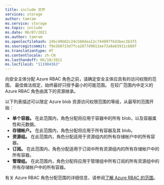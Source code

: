 ```yaml
---
title: include 文件
services: storage
author: tamram
ms.service: storage
ms.topic: include
ms.date: 06/07/2021
ms.author: tamram
ms.openlocfilehash: 24bc49b82c24c560dea12c744097f643bec2b3f5
ms.sourcegitcommit: f9e368733d7fca2877d9013ae73a8a63911cb88f
ms.translationtype: HT
ms.contentlocale: zh-CN
ms.lasthandoff: 06/10/2021
ms.locfileid: "111904363"
---
```

向安全主体分配 Azure RBAC 角色之前，请确定安全主体应具有的访问权限的范围。 最佳做法规定，始终最好只授予最小的可能范围。 在较广范围内中定义的 Azure RBAC 角色由其下的资源继承。

以下列表描述可以限定 Azure blob 资源访问权限范围的等级，从最窄的范围开始：

- **单个容器。** 在此范围内，角色分配将应用于容器中的所有 blob，以及容器属性和元数据。
- **存储帐户。** 在此范围内，角色分配将应用于所有容器及其 blob。
- **资源组。** 在此范围内，角色分配适用于资源组内的所有存储帐户中的所有容器。
- **订阅。** 在此范围内，角色分配适用于订阅中所有资源组内的所有存储帐户中的所有容器。
- **管理组。** 在此范围内，角色分配将应用于管理组中所有订阅的所有资源组中的所有存储帐户中的所有容器。

有关 Azure RBAC 角色分配范围的详细信息，请参阅[了解 Azure RBAC 的范围](../articles/role-based-access-control/scope-overview.md)。
